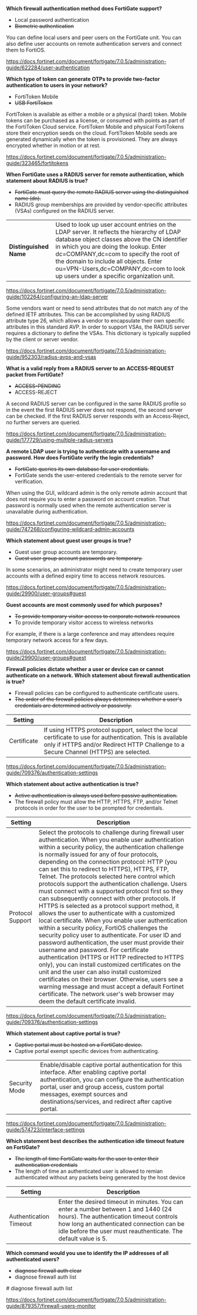 **Which firewall authentication method does FortiGate support?**

- Local password authentication
- ~~Biometric authentication~~

You can define local users and peer users on the FortiGate unit. You can also define user accounts on remote authentication servers and connect them to FortiOS.

https://docs.fortinet.com/document/fortigate/7.0.5/administration-guide/622284/user-authentication

**Which type of token can generate OTPs to provide two-factor authentication to users in your network?**

- FortiToken Mobile
- ~~USB FortiToken~~

FortiToken is available as either a mobile or a physical (hard) token. Mobile tokens can be purchased as a license, or consumed with points as part of the FortiToken Cloud service. FortiToken Mobile and physical FortiTokens store their encryption seeds on the cloud. FortiToken Mobile seeds are generated dynamically when the token is provisioned. They are always encrypted whether in motion or at rest.

https://docs.fortinet.com/document/fortigate/7.0.5/administration-guide/323465/fortitokens

**When FortiGate uses a RADIUS server for remote authentication, which statement about RADIUS is true?**

- ~~FortiGate must query the remote RADIUS server using the distinguished name (dn).~~
- RADIUS group memberships are provided by vendor-specific attributes (VSAs) configured on the RADIUS server.

|||
| --- | --- |
| **Distinguished Name** | Used to look up user account entries on the LDAP server. It reflects the hierarchy of LDAP database object classes above the CN identifier in which you are doing the lookup. Enter dc=COMPANY,dc=com to specify the root of the domain to include all objects. Enter ou=VPN-Users,dc=COMPANY,dc=com to look up users under a specific organization unit.|

https://docs.fortinet.com/document/fortigate/7.0.5/administration-guide/102264/configuring-an-ldap-server

Some vendors want or need to send attributes that do not match any of the defined IETF attributes. This can be accomplished by using RADIUS attribute type 26, which allows a vendor to encapsulate their own specific attributes in this standard AVP. In order to support VSAs, the RADIUS server requires a dictionary to define the VSAs. This dictionary is typically supplied by the client or server vendor.

https://docs.fortinet.com/document/fortigate/7.0.5/administration-guide/952303/radius-avps-and-vsas

**What is a valid reply from a RADIUS server to an ACCESS-REQUEST packet from FortiGate?**

- ~~ACCESS-PENDING~~
- ACCESS-REJECT

A second RADIUS server can be configured in the same RADIUS profile so in the event the first RADIUS server does not respond, the second server can be checked. If the first RADIUS server responds with an Access-Reject, no further servers are queried.

https://docs.fortinet.com/document/fortigate/7.0.5/administration-guide/177729/using-multiple-radius-servers

**A remote LDAP user is trying to authenticate with a username and password. How does FortiGate verify the login credentials?**

- ~~FortiGate queries its own database for user credentials.~~
- FortiGate sends the user-entered credentials to the remote server for verification.

When using the GUI, wildcard admin is the only remote admin account that does not require you to enter a password on account creation. That password is normally used when the remote authentication server is unavailable during authentication.

https://docs.fortinet.com/document/fortigate/7.0.5/administration-guide/747268/configuring-wildcard-admin-accounts

**Which statement about guest user groups is true?**

- Guest user group accounts are temporary.
- ~~Guest user group account passwords are temporary.~~

In some scenarios, an administrator might need to create temporary user accounts with a defined expiry time to access network resources.

https://docs.fortinet.com/document/fortigate/7.0.5/administration-guide/29900/user-groups#guest

**Guest accounts are most commonly used for which purposes?**

- ~~To provide temporary visitor access to corporate network resources~~
- To provide temporary visitor access to wireless networks

For example, if there is a large conference and may attendees require temporary network access for a few days.

https://docs.fortinet.com/document/fortigate/7.0.5/administration-guide/29900/user-groups#guest

**Firewall policies dictate whether a user or device can or cannot authenticate on a network. Which statement about firewall authentication is true?**

- Firewall policies can be configured to authenticate certificate users.
- ~~The order of the firewall policies always determines whether a user's credentials are determined actively or passively.~~

| Setting | Description |
| --- | --- |
| Certificate | If using HTTPS protocol support, select the local certificate to use for authentication. This is available only if HTTPS and/or Redirect HTTP Challenge to a Secure Channel (HTTPS) are selected. |

https://docs.fortinet.com/document/fortigate/7.0.5/administration-guide/709376/authentication-settings

**Which statement about active authentication is true?**

- ~~Active authentication is always used before passive authentication.~~
- The firewall policy must allow the HTTP, HTTPS, FTP, and/or Telnet protocols in order for the user to be prompted for credentials.

| Setting | Description |
| --- | --- |
| Protocol Support | Select the protocols to challenge during firewall user authentication. When you enable user authentication within a security policy, the authentication challenge is normally issued for any of four protocols, depending on the connection protocol: HTTP (you can set this to redirect to HTTPS), HTTPS, FTP, Telnet. The protocols selected here control which protocols support the authentication challenge. Users must connect with a supported protocol first so they can subsequently connect with other protocols. If HTTPS is selected as a protocol support method, it allows the user to authenticate with a customized local certificate. When you enable user authentication within a security policy, FortiOS challenges the security policy user to authenticate. For user ID and password authentication, the user must provide their username and password. For certificate authentication (HTTPS or HTTP redirected to HTTPS only), you can install customized certificates on the unit and the user can also install customized certificates on their browser. Otherwise, users see a warning message and must accept a default Fortinet certificate. The network user's web browser may deem the default certificate invalid. |

https://docs.fortinet.com/document/fortigate/7.0.5/administration-guide/709376/authentication-settings

**Which statement about captive portal is true?**

- ~~Captive portal must be hosted on a FortiGate device.~~
- Captive portal exempt specific devices from authenticating.

|||
| --- | --- |
| Security Mode | Enable/disable captive portal authentication for this interface. After enabling captive portal authentication, you can configure the authentication portal, user and group access, custom portal messages, exempt sources and destinations/services, and redirect after captive portal. |

https://docs.fortinet.com/document/fortigate/7.0.5/administration-guide/574723/interface-settings

**Which statement best describes the authentication idle timeout feature on FortiGate?**

- ~~The length of time FortiGate waits for the user to enter their authentication credentials~~
- The length of time an authenticated user is allowed to remian authenticated without any packets being generated by the host device

| Setting | Description |
| --- | --- |
| Authentication Timeout | Enter the desired timeout in minutes. You can enter a number between 1 and 1440 (24 hours). The authentication timeout controls how long an authenticated connection can be idle before the user must reauthenticate. The default value is 5. |

**Which command would you use to identify the IP addresses of all authenticated users?**

- ~~diagnose firewall auth clear~~
- diagnose firewall auth list

\# diagnose firewall auth list

https://docs.fortinet.com/document/fortigate/7.0.5/administration-guide/879357/firewall-users-monitor
